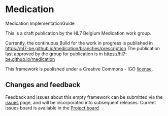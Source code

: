 # Medication

Medication ImplementationGuide

This is a draft publication by the HL7 Belgium Medication work group. 

Currently, the continuous Build for the work in progress is published in https://hl7-be.github.io/medication/branches/prescription 
The publication last approved by the group for publication is in https://hl7-be.github.io/medication



This framework is published under a Creative Commons - IGO [license](LICENSE.md).

## Changes and feedback

Feedback and issues about this empty framework can be submitted via the [issues](issues) page, and will be incorporated into subsequent releases.
Current issues board is available in the [Project board](https://github.com/hl7-be/medication/projects/1)

 
